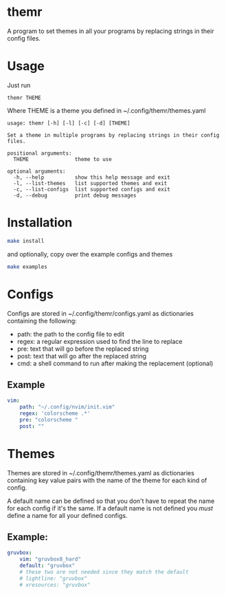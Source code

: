 # themr

A program to set themes in all your programs by replacing strings in their config files.

# Usage

Just run

```
themr THEME
```

Where THEME is a theme you defined in ~/.config/themr/themes.yaml

```
usage: themr [-h] [-l] [-c] [-d] [THEME]

Set a theme in multiple programs by replacing strings in their config files.

positional arguments:
  THEME               theme to use

optional arguments:
  -h, --help          show this help message and exit
  -l, --list-themes   list supported themes and exit
  -c, --list-configs  list supported configs and exit
  -d, --debug         print debug messages
```

# Installation

```sh
make install
```

and optionally, copy over the example configs and themes

```sh
make examples
```

# Configs

Configs are stored in ~/.config/themr/configs.yaml as dictionaries containing the following:

* path: the path to the config file to edit
* regex: a regular expression used to find the line to replace
* pre: text that will go before the replaced string
* post: text that will go after the replaced string
* cmd: a shell command to run after making the replacement (optional)

## Example

```yaml
vim:
    path: "~/.config/nvim/init.vim"
    regex: 'colorscheme .*'
    pre: "colorscheme "
    post: ""
```

# Themes

Themes are stored in ~/.config/themr/themes.yaml as dictionaries containing key value pairs with
the name of the theme for each kind of config. 

A default name can be defined so that you don't have to repeat the name for each config if it's the same.
If a default name is not defined you *must* define a name for all your defined configs.

## Example:

```yaml
gruvbox:
    vim: "gruvbox8_hard"
    default: "gruvbox"
    # these two are not needed since they match the default
    # lightline: "gruvbox"
    # xresources: "gruvbox"
```

